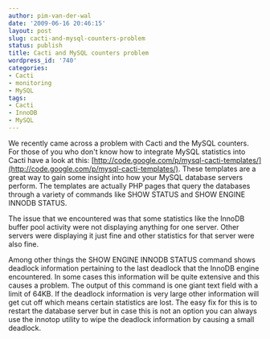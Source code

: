 ```yaml
---
author: pim-van-der-wal
date: '2009-06-16 20:46:15'
layout: post
slug: cacti-and-mysql-counters-problem
status: publish
title: Cacti and MySQL counters problem
wordpress_id: '740'
categories:
- Cacti
- monitoring
- MySQL
tags:
- Cacti
- InnoDB
- MySQL
---
```


We recently came across a problem with Cacti and the MySQL counters. For those of you who don't know how to integrate MySQL statistics into Cacti have a look at this: [http://code.google.com/p/mysql-cacti-templates/](http://code.google.com/p/mysql-cacti-templates/). These templates are a great way to gain some insight into how your MySQL database servers perform. The templates are actually PHP pages that query the databases through a variety of commands like SHOW STATUS and SHOW ENGINE INNODB STATUS.

The issue that we encountered was that some statistics like the InnoDB buffer pool activity were not displaying anything for one server. Other servers were displaying it just fine and other statistics for that server were also fine.

Among other things the SHOW ENGINE INNODB STATUS command shows deadlock information pertaining to the last deadlock that the InnoDB engine encountered. In some cases this information will be quite extensive and this causes a problem. The output of this command is one giant text field with a limit of 64KB. If the deadlock information is very large other information will get cut off which means certain statistics are lost. The easy fix for this is to restart the database server but in case this is not an option you can always use the innotop utility to wipe the deadlock information by causing a small deadlock.
